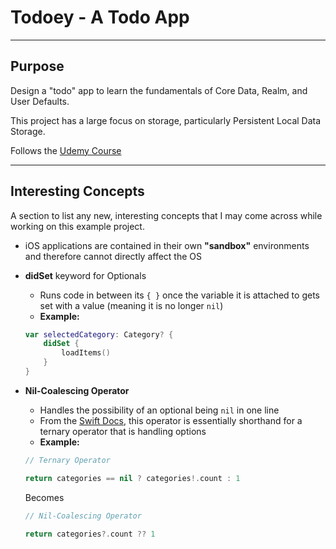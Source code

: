 # Todoey - A Todo App

---
## Purpose
Design a "todo" app to learn the fundamentals of Core Data, Realm, and User Defaults.

This project has a large focus on storage, particularly Persistent Local Data Storage.

Follows the [Udemy Course](https://www.udemy.com/ios-12-app-development-bootcamp/)

---
## Interesting Concepts
A section to list any new, interesting concepts that I may come across while working on this example project.

* iOS applications are contained in their own **"sandbox"** environments and therefore cannot directly affect the OS
* **didSet** keyword for Optionals
  * Runs code in between its `{ }` once the variable it is attached to gets set with a value (meaning it is no longer `nil`)
  * **Example:**
  ```swift
  var selectedCategory: Category? {
      didSet {
          loadItems()
      }
  }
  ```

* **Nil-Coalescing Operator**
  * Handles the possibility of an optional being `nil` in one line
  * From the [Swift Docs](https://docs.swift.org/swift-book/LanguageGuide/BasicOperators.html), this operator is essentially shorthand for a ternary operator that is handling options
  * **Example:**
  ```swift
  // Ternary Operator

  return categories == nil ? categories!.count : 1
  ```
  Becomes
  ```swift
  // Nil-Coalescing Operator

  return categories?.count ?? 1
  ```